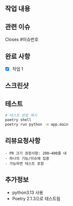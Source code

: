 <!-- 
📌 PR 제목 작성 가이드 (참고용)

형식: [#이슈번호] <타입>: <핵심 요약>

타입 예시:
- feat:     새로운 기능
- fix:      버그 수정
- chore:    설정, 빌드, 환경 구성 등
- docs:     문서 수정
- refactor: 리팩토링
- test:     테스트 추가/수정

예시:
[#12] feat: 로그인 기능 추가
[#7] chore: poetry 설정 및 초기 디렉토리 구성
-->

## 작업 내용
<!-- 이번 PR에서 작업한 내용을 요약 -->

## 관련 이슈
Closes #이슈번호

## 완료 사항
- [x] 작업 1

## 스크린샷
<!-- 변경된 UI나 구조, 실행 화면 등이 있다면 첨부 -->

## 테스트
```bash
# 테스트 방법 예시
poetry shell
poetry run python -m app.main
```

## 리뷰요청사항
<!-- 참고용, PR시 삭제 -->
```text
- PR 크기 권장사항: 200~400줄 내
- 하나의 기능/이슈에 집중
- 가능하면 테스트 포함
```

## 추가정보
- python3.13 사용
- Poetry 2.1.3으로 테스트됨
